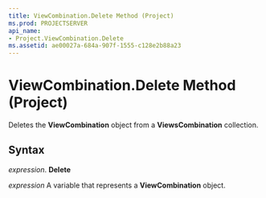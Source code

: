 ```yaml
---
title: ViewCombination.Delete Method (Project)
ms.prod: PROJECTSERVER
api_name:
- Project.ViewCombination.Delete
ms.assetid: ae00027a-684a-907f-1555-c128e2b88a23
---
```



# ViewCombination.Delete Method (Project)

Deletes the  **ViewCombination** object from a **ViewsCombination** collection.


## Syntax

 _expression_. **Delete**

 _expression_ A variable that represents a **ViewCombination** object.


